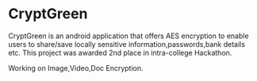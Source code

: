 # CryptGreen
CryptGreen is an android application that offers AES encryption to enable users to share/save locally sensitive information,passwords,bank details etc. This project was awarded 2nd place in intra-college Hackathon.

Working on Image,Video,Doc Encryption.
